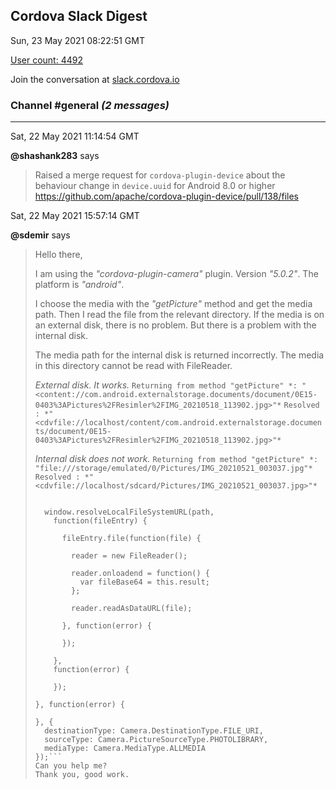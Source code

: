 ## Cordova Slack Digest
Sun, 23 May 2021 08:22:51 GMT

[User count: 4492](https://cordova.slack.com/)


Join the conversation at [slack.cordova.io](http://slack.cordova.io/)

### __Channel #general__ _(2 messages)_
---

Sat, 22 May 2021 11:14:54 GMT

__@shashank283__ says 
> Raised a merge request for `cordova-plugin-device` about the behaviour change in `device.uuid` for Android 8.0 or higher <https://github.com/apache/cordova-plugin-device/pull/138/files>
> 

Sat, 22 May 2021 15:57:14 GMT

__@sdemir__ says 
> Hello there,
> 
> I am using the *"cordova-plugin-camera"* plugin. Version *"5.0.2"*. The platform is *"android"*.
> 
> I choose the media with the *"getPicture"* method and get the media path. Then I read the file from the relevant directory.
> If the media is on an external disk, there is no problem. But there is a problem with the internal disk.
> 
> The media path for the internal disk is returned incorrectly. The media in this directory cannot be read with FileReader.
> 
> _*External disk. It works.*_
> `Returning from method "getPicture" *: "<content://com.android.externalstorage.documents/document/0E15-0403%3APictures%2FResimler%2FIMG_20210518_113902.jpg>"*`
> `Resolved : *"<cdvfile://localhost/content/com.android.externalstorage.documents/document/0E15-0403%3APictures%2FResimler%2FIMG_20210518_113902.jpg>"*`
> 
> _*Internal disk does not work.*_
> `Returning from method "getPicture" *: "file:///storage/emulated/0/Pictures/IMG_20210521_003037.jpg"*` 
> `Resolved : *"<cdvfile://localhost/sdcard/Pictures/IMG_20210521_003037.jpg>"*`
> 
> ```navigator.camera.getPicture(function(path) {
> 
>   window.resolveLocalFileSystemURL(path,
>     function(fileEntry) {
> 
>       fileEntry.file(function(file) {
> 
>         reader = new FileReader();
> 
>         reader.onloadend = function() {
>           var fileBase64 = this.result;
>         };
> 
>         reader.readAsDataURL(file);
> 
>       }, function(error) {
> 
>       });
> 
>     },
>     function(error) {
> 
>     });
> 
> }, function(error) {
> 
> }, {
>   destinationType: Camera.DestinationType.FILE_URI,
>   sourceType: Camera.PictureSourceType.PHOTOLIBRARY,
>   mediaType: Camera.MediaType.ALLMEDIA
> });```
> Can you help me?
> Thank you, good work.
> 

